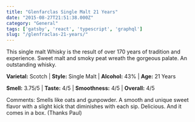 ```yaml
---
title: "Glenfarclas Single Malt 21 Years"
date: "2015-08-27T21:51:38.000Z"
category: "General"
tags: ['gatsby', 'react', 'typescript', 'graphql']
slug: "/glenfraclas-21-years/"
---
```

This single malt Whisky is the result of over 170 years of tradition and experience. Sweet malt and smoky peat wreath the gorgeous palate. An outstanding whisky.

**Varietal:** Scotch | **Style:** Single Malt | **Alcohol:** 43% | **Age:** 21 Years

**Smell:** 3.75/5 | **Taste:** 4/5 | **Smoothness:** 4/5 | 
**Overall:** 4/5

Comments: Smells like oats and gunpowder. A smooth and unique sweet flavor with a slight kick that diminishes with each sip. Delicious. And it comes in a box. (Thanks Paul)
    